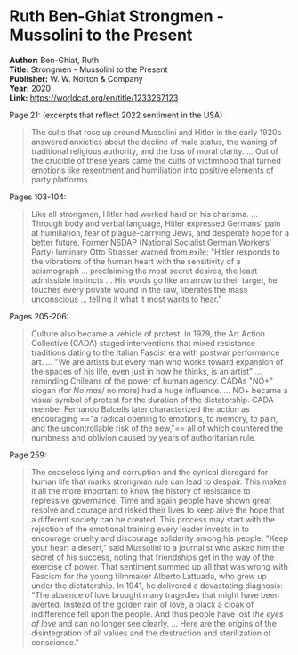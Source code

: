 # Ruth Ben-Ghiat Strongmen - Mussolini to the Present

**Author:**  Ben-Ghiat, Ruth  
**Title:**  Strongmen - Mussolini to the Present  
**Publisher:**  W. W. Norton & Company  
**Year:**  2020  
**Link:**  <https://worldcat.org/en/title/1233267123>  

Page 21: (excerpts that reflect 2022 sentiment in the USA)

> The cults that rose up around Mussolini and Hitler in the early 1920s answered anxieties about the decline of male status, the waning of traditional religious authority, and the loss of moral clarity.
> ... Out of the crucible of these years came the cults of victimhood that turned emotions like resentment and humiliation into positive elements of party platforms.

Pages 103-104:

> Like all strongmen, Hitler had worked hard on his charisma. ... Through body and verbal language, Hitler expressed Germans' pain at humiliation, fear of plague-carrying Jews, and desperate hope for a better future. Former NSDAP (National Socialist German Workers' Party) luminary Otto Strasser warned from exile: "Hitler responds to the vibrations of the human heart with the sensitivity of a seismograph ... proclaiming the most secret desires, the least admissible instincts ... His words go like an arrow to their target, he touches every private wound in the raw, liberates the mass unconscious ... telling it what it most wants to hear."

Pages 205-206:

> Culture also became a vehicle of protest. In 1979, the Art Action Collective (CADA) staged interventions that mixed resistance traditions dating to the Italian Fascist era with postwar performance art. ... "We are artists but every man who works toward expansion of the spaces of his life, even just in how he thinks, is an artist" ... reminding Chileans of the power of human agency. CADAs "NO+" slogan (for *No mas*/ no more) had a huge influence. ... NO+ became a visual symbol of protest for the duration of the dictatorship. CADA member Fernando Balcells later characterized the action as encouraging =="a radical opening to emotions, to memory, to pain, and the uncontrollable risk of the new,"== all of which countered the numbness and oblivion caused by years of authoritarian rule.

Page 259:

> The ceaseless lying and corruption and the cynical disregard for human life that marks strongman rule can lead to despair. This makes it all the more important to know the history of resistance to repressive governance. Time and again people have shown great resolve and courage and risked their lives to keep alive the hope that a different society can be created. This process may start with the rejection of the emotional training every leader invests in to encourage cruelty and discourage solidarity among his people. "Keep your heart a desert," said Mussolini to a journalist who asked him the secret of his success, noting that friendships get in the way of the exercise of power. That sentiment summed up all that was wrong with Fascism for the young filmmaker Alberto Lattuada, who grew up under the dictatorship. In 1941, he delivered a devastating diagnosis: "The absence of love brought many tragedies that might have been averted. Instead of the golden rain of love, a black a cloak of indifference fell upon the people. And thus people have lost *the eyes of love* and can no longer see clearly. ... Here are the origins of the disintegration of all values and the destruction and sterilization of conscience."

